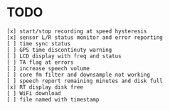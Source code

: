 # TODO

    [x] start/stop recording at speed hysteresis
    [x] sensor L/R status monitor and error reporting
    [ ] time sync status
    [ ] GPS time discontinuty warning
    [ ] LCD display with freq and status
    [ ] TA flag at errors
    [ ] increase speech volume
    [ ] core fm filter and downsample not working
    [ ] speech report remaining minutes and disk full
    [x] RT display disk free
    [ ] WiFi download
    [ ] file named with timestamp
